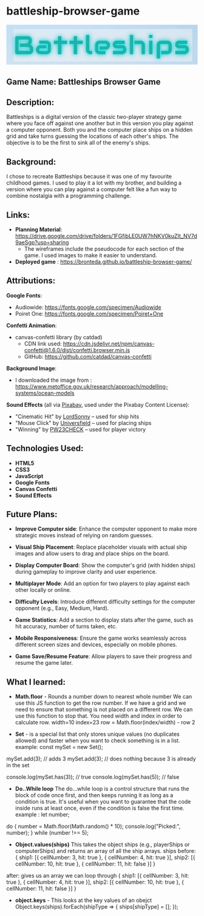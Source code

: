 # battleship-browser-game
![alt text](Images/Logo.png)

## Game Name: Battleships Browser Game

## Description:
Battleships is a digital version of the classic two-player strategy game where you face off against one another but in this version you play against a computer opponent. Both you and the computer place ships on a hidden grid and take turns guessing the locations of each other's ships. The objective is to be the first to sink all of the enemy's ships.

## Background:
I chose to recreate Battleships because it was one of my favourite childhood games. I used to play it a lot with my brother, and building a version where you can play against a computer felt like a fun way to combine nostalgia with a programming challenge.

## Links:
- **Planning Material**: https://drive.google.com/drive/folders/1FGfibLE0UW7hNKV0kuZIt_NV7d9aeSgp?usp=sharing
  - The wireframes include the pseudocode for each section of the game. I used images to make it easier to understand. 
- **Deployed game** : https://bronteda.github.io/battleship-browser-game/

## Attributions:

**Google Fonts**:
- Audiowide: https://fonts.google.com/specimen/Audiowide
- Poiret One: https://fonts.google.com/specimen/Poiret+One

**Confetti Animation**:
- canvas-confetti library (by catdad)
  - CDN link used: https://cdn.jsdelivr.net/npm/canvas-confetti@1.6.0/dist/confetti.browser.min.js
  - GitHub: https://github.com/catdad/canvas-confetti

**Background Image**:
- I downloaded the image from : https://www.metoffice.gov.uk/research/approach/modelling-systems/ocean-models

**Sound Effects** (all via [Pixabay](https://pixabay.com/sound-effects/), used under the Pixabay Content License):  
  - "Cinematic Hit" by [LordSonny](https://pixabay.com/sound-effects/cinematic-hit-145738/) – used for ship hits  
  - "Mouse Click" by [Universfield](https://pixabay.com/sound-effects/mouse-click-117076/) – used for placing ships  
  - "Winning" by [PW23CHECK](https://pixabay.com/sound-effects/winning-145739/) – used for player victory

## Technologies Used:
- **HTML5**
- **CSS3**
- **JavaScript**
- **Google Fonts**
- **Canvas Confetti**
- **Sound Effects**

## Future Plans:
- **Improve Computer side**: Enhance the computer opponent to make more strategic moves instead of relying on random guesses.

- **Visual Ship Placement**: Replace placeholder visuals with actual ship images and allow users to drag and place ships on the board.

- **Display Computer Board**: Show the computer's grid (with hidden ships) during gameplay to improve clarity and user experience.

- **Multiplayer Mode**: Add an option for two players to play against each other locally or online.

- **Difficulty Levels**: Introduce different difficulty settings for the computer opponent (e.g., Easy, Medium, Hard).

- **Game Statistics**: Add a section to display stats after the game, such as hit accuracy, number of turns taken, etc.

- **Mobile Responsiveness**: Ensure the game works seamlessly across different screen sizes and devices, especially on mobile phones.

- **Game Save/Resume Feature**: Allow players to save their progress and resume the game later.


## What I learned:
- **Math.floor** - Rounds a number down to nearest whole number
We can use this JS function to get the row number. If we have a grid and we need to ensure that something is not placed on a different row. We can use this function to stop that. 
You need width and index in order to calculate row.
width=10
index=23
row = Math.floor(index/width) - row 2

- **Set** - is a special list that only stores unique values (no duplicates allowed) and faster when you want to check something is in a list. 
example:
const mySet = new Set();

mySet.add(3); // adds 3
mySet.add(3); // does nothing because 3 is already in the set

console.log(mySet.has(3)); // true
console.log(mySet.has(5)); // false

- **Do..While loop**
The do...while loop is a control structure that runs the block of code once first, and then keeps running it as long as a condition is true. It's useful when you want to guarantee that the code inside runs at least once, even if the condition is false the first time.
example :
let number;

do {
  number = Math.floor(Math.random() * 10);
  console.log("Picked:", number);
} while (number !== 5);

- **Object.values(ships)**
This takes the object ships (e.g., playerShips or computerShips) and returns an array of all the ship arrays.
ships 
before:
{
  ship1: [{ cellNumber: 3, hit: true }, { cellNumber: 4, hit: true }],
  ship2: [{ cellNumber: 10, hit: true }, { cellNumber: 11, hit: false }]
}

after: gives us an array we can loop through 
{
  ship1: [{ cellNumber: 3, hit: true }, { cellNumber: 4, hit: true }],
  ship2: [{ cellNumber: 10, hit: true }, { cellNumber: 11, hit: false }]
}

- **object.keys** - This looks at the key values of an obejct 
Object.keys(ships).forEach(shipType => {
        ships[shipType] = [];
    });

